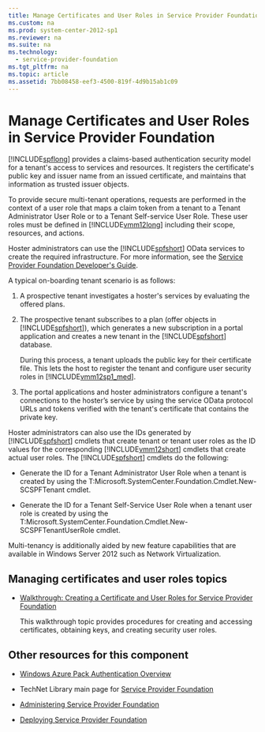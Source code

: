 ```yaml
---
title: Manage Certificates and User Roles in Service Provider Foundation
ms.custom: na
ms.prod: system-center-2012-sp1
ms.reviewer: na
ms.suite: na
ms.technology: 
  - service-provider-foundation
ms.tgt_pltfrm: na
ms.topic: article
ms.assetid: 7bb08458-eef3-4500-819f-4d9b15ab1c09
---
```

# Manage Certificates and User Roles in Service Provider Foundation
[!INCLUDE[spflong](../Token/spflong_md.md)] provides a claims\-based authentication security model for a tenant's access to services and resources. It registers the certificate's public key and issuer name from an issued certificate, and maintains that information as trusted issuer objects.

To provide secure multi\-tenant operations, requests are performed in the context of a user role that maps a claim token from a tenant to a Tenant Administrator User Role or to a Tenant Self\-service User Role. These user roles must be defined in [!INCLUDE[vmm12long](../Token/vmm12long_md.md)] including their scope, resources, and actions.

Hoster administrators can use the [!INCLUDE[spfshort](../Token/spfshort_md.md)] OData services to create the required infrastructure. For more information, see the [Service Provider Foundation Developer's Guide](http://go.microsoft.com/fwlink/p/?LinkID=263700).

A typical on\-boarding tenant scenario is as follows:

1.  A prospective tenant investigates a hoster's services by evaluating the offered plans.

2.  The prospective tenant subscribes to a plan \(offer objects in [!INCLUDE[spfshort](../Token/spfshort_md.md)]\), which generates a new subscription in a portal application and creates a new tenant in the [!INCLUDE[spfshort](../Token/spfshort_md.md)] database.

    During this process, a tenant uploads the public key for their certificate file. This lets the host to register the tenant and configure user security roles in [!INCLUDE[vmm12sp1_med](../Token/vmm12sp1_med_md.md)].

3.  The portal applications and hoster administrators configure a tenant's connections to the hoster’s service by using the service OData protocol URLs and tokens verified with the tenant's certificate that contains the private key.

Hoster administrators can also use the IDs generated by [!INCLUDE[spfshort](../Token/spfshort_md.md)] cmdlets that create tenant or tenant user roles as the ID values for the corresponding [!INCLUDE[vmm12short](../Token/vmm12short_md.md)] cmdlets that create actual user roles. The [!INCLUDE[spfshort](../Token/spfshort_md.md)] cmdlets do the following:

-   Generate the ID for a Tenant Administrator User Role when a tenant is created by using the T:Microsoft.SystemCenter.Foundation.Cmdlet.New\-SCSPFTenant cmdlet.

-   Generate the ID for a Tenant Self\-Service User Role when a tenant user role is created by using the T:Microsoft.SystemCenter.Foundation.Cmdlet.New\-SCSPFTenantUserRole  cmdlet.

Multi\-tenancy is additionally aided by new feature capabilities that are available in Windows Server 2012 such as Network Virtualization.

## Managing certificates and user roles topics

-   [Walkthrough: Creating a Certificate and User Roles for Service Provider Foundation](../Topic/Walkthrough--Creating-a-Certificate-and-User-Roles-for-Service-Provider-Foundation.md)

    This walkthrough topic provides procedures for creating and accessing certificates, obtaining keys, and creating security user roles.

## Other resources for this component

-   [Windows Azure Pack Authentication Overview](http://msdn.microsoft.com/library/dn479300.aspx)

-   TechNet Library main page for [Service Provider Foundation](../Topic/Service-Provider-Foundation.md)

-   [Administering Service Provider Foundation](../Topic/Administering-Service-Provider-Foundation.md)

-   [Deploying Service Provider Foundation](../Topic/Deploying-Service-Provider-Foundation.md)

